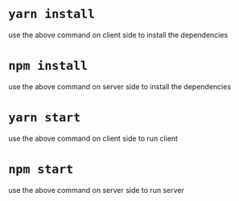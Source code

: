 # `yarn install`
use the above command on client side to install the dependencies

# `npm install`
use the above command on server side to install the dependencies

# `yarn start`
use the above command on client side to run client

# `npm start`
use the above command on server side to run server